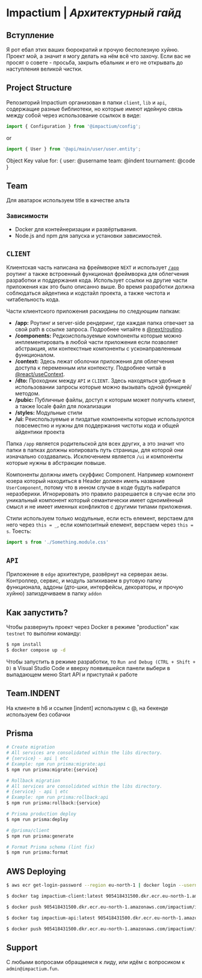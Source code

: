 # Impactium | *Архитектурный гайд*

## Вступление

Я рот ебал этих ваших бюрократий и прочую бесполезную хуйню. Проект мой, а значит я могу делать на нём всё что захочу. Если вас не просят о совете - просьба, закрыть ебальник и его не открывать до наступления великой чистки.

## Project Structure

Репозиторий Impactium организован в папки `client`, `lib` и `api`, содержащие разные библиотеки, но которые имеют идейную связь между собой через использование ссылкок в виде:
```js
import { Configuration } from '@impactium/config';
```
or
```js
import { User } from '@api/main/user/user.entity';
```

Object Key value for: {
  user: @username
  team: @indent
  tournament: @code
}

## Team

Для аватарок используем title в качестве альта

### Зависимости

- Docker для контейнеризации и развёртывания.
- Node.js and npm для запуска и установки зависимостей.

## `CLIENT`

Клиентская часть написана на фреймворке `NEXT` и использует [`/app`](https://nextjs.org/docs/app) роутинг а также встроенный функционал фреймворка для облегчения разработки и поддержания кода. Использует ссылки на другие части приложения как это было описанно выше. Во время разработки должна соблюдаться айдентика и кодстайл проекта, а также чистота и читабельность кода. 

Части клиентского приложения раскиданы по следующим папкам: 

- **/app:** Роутинг и server-side рендеринг, где каждая папка отвечает за свой path в ссылке запроса. Подробнее читайте в [@next/routing](https://nextjs.org/docs/app/building-your-application/routing).
- **/components:** Редкоиспользуемые компоненты которые можно инплементировать в любой части приложения если позволяет абстракция, или контекстные компоненты с усконаправленным функционалом.
- **/context:** Здесь лежат оболочки приложения для облегчения доступа к переменным или контексту. Подробнее читай в [@react/useContext](https://react.dev/reference/react/useContext).
- **/dto:** Проходник между `API` и `CLIENT`. Здесь находяться удобные в использовании запросы которые можно вызывать одной функцией/методом.
- **/pubic:** Публичные файлы, доступ к которым может получить клиент, а также locale файл для локализации
- **/styles:** Модульные стили
- **/ui:** Реиспользуемые и пиздатые компоненты которые используются повсеместно и нужны для поддержания чистоты кода и общей айдентики проекта

Папка `/app` является родительской для всех других, а это значит что папки в папках должны копировать путь страницы, для которой они изначально создавались. Исключением является `/ui` и компоненты которые нужны в абстракции повыше. 

Компоненты должны иметь скуффикс Component. Например компонент юзера который находиться в Header должен иметь название `UserComponent`, потому что в инном случае в коде будуть набиратся неразберихи. Игнорировать это правило разрешается в случае если это уникальный компонент который семантически имеет одноимённый смысл и не имеет именных конфликтов с другими типами приложения.

Стили используем только модульные, если есть елемент, верстаем для него через `this = _`, если композитный елемент, верстаем через `this = s`. Тоесть:
```js
import s from './Something.module.css'
```

## `API`

Приложение в `edge` архитектуре, развёрнут на серверах аезы. Контроллер, сервис, и модуль запихиваем в рутовую папку функционала, аддоны (дто-шки, интерфейсы, декораторы, и прочую хуйню) запиздячиваем в папку `addon`

## Как запустить?

Чтобы развернуть проект через Docker в режиме "production" как `testnet` то выполни команду:

```bash
$ npm install
$ docker compose up -d
```

Чтобы запустить в режиме разработки, то `Run and Debug (CTRL + Shift + D)` в Visual Studio Code и вверху появившейся панели выбери в выпадающем меню Start API и приступай к работе

## Team.INDENT

На клиенте в h6 и ссылке [indent] используем с @, на бекенде используем без собачки

## Prisma

```bash
# Create migration
# All services are consolidated within the libs directory.
# {service} - api | etc
# Example: npm run prisma:migrate:api
$ npm run prisma:migrate:{service}

# Rollback migration
# All services are consolidated within the libs directory.
# {service} - api | etc
# Example: npm run prisma:rollback:api
$ npm run prisma:rollback:{service}

# Prisma production deploy
$ npm run prisma:deploy

# @prisma/client
$ npm run prisma:generate

# Format Prisma schema (lint fix)
$ npm run prisma:format
```

## AWS Deploying

```bash
$ aws ecr get-login-password --region eu-north-1 | docker login --username AWS --password-stdin 905418431500.dkr.ecr.eu-north-1.amazonaws.com

$ docker tag impactium-client:latest 905418431500.dkr.ecr.eu-north-1.amazonaws.com/impactium/impactium-client:latest

$ docker push 905418431500.dkr.ecr.eu-north-1.amazonaws.com/impactium/impactium-client:latest

$ docker tag impactium-api:latest 905418431500.dkr.ecr.eu-north-1.amazonaws.com/impactium/impactium-api:latest

$ docker push 905418431500.dkr.ecr.eu-north-1.amazonaws.com/impactium/impactium-api:latest

```
## Support

С любыми вопросами обращаемся к лиду, или идём с вопросиком к `admin@impactium.fun`.
